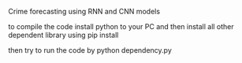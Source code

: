 Crime forecasting using RNN and CNN models

to compile the code install python to your PC and then install all other dependent library using pip install

then try to run the code by python dependency.py
